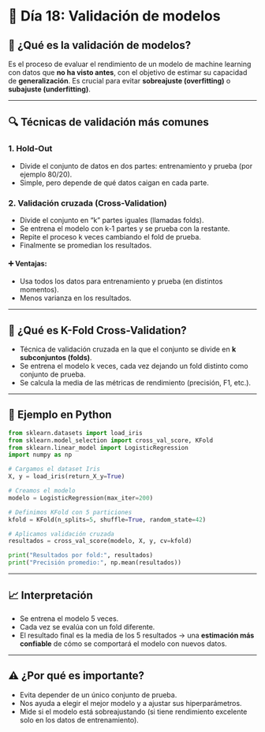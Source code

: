 # 📅 Día 18: Validación de modelos

## 📌 ¿Qué es la validación de modelos?
Es el proceso de evaluar el rendimiento de un modelo de machine learning con datos que **no ha visto antes**, con el objetivo de estimar su capacidad de **generalización**. Es crucial para evitar **sobreajuste (overfitting)** o **subajuste (underfitting)**.

---

## 🔍 Técnicas de validación más comunes

### 1. Hold-Out
- Divide el conjunto de datos en dos partes: entrenamiento y prueba (por ejemplo 80/20).
- Simple, pero depende de qué datos caigan en cada parte.

### 2. Validación cruzada (Cross-Validation)
- Divide el conjunto en “k” partes iguales (llamadas folds).
- Se entrena el modelo con k-1 partes y se prueba con la restante.
- Repite el proceso k veces cambiando el fold de prueba.
- Finalmente se promedian los resultados.

#### ➕ Ventajas:
- Usa todos los datos para entrenamiento y prueba (en distintos momentos).
- Menos varianza en los resultados.

---

## 🔁 ¿Qué es K-Fold Cross-Validation?
- Técnica de validación cruzada en la que el conjunto se divide en **k subconjuntos (folds)**.
- Se entrena el modelo k veces, cada vez dejando un fold distinto como conjunto de prueba.
- Se calcula la media de las métricas de rendimiento (precisión, F1, etc.).

---

## 🧪 Ejemplo en Python

```python
from sklearn.datasets import load_iris
from sklearn.model_selection import cross_val_score, KFold
from sklearn.linear_model import LogisticRegression
import numpy as np

# Cargamos el dataset Iris
X, y = load_iris(return_X_y=True)

# Creamos el modelo
modelo = LogisticRegression(max_iter=200)

# Definimos KFold con 5 particiones
kfold = KFold(n_splits=5, shuffle=True, random_state=42)

# Aplicamos validación cruzada
resultados = cross_val_score(modelo, X, y, cv=kfold)

print("Resultados por fold:", resultados)
print("Precisión promedio:", np.mean(resultados))
```

---

## 📈 Interpretación
- Se entrena el modelo 5 veces.
- Cada vez se evalúa con un fold diferente.
- El resultado final es la media de los 5 resultados → una **estimación más confiable** de cómo se comportará el modelo con nuevos datos.

---

## ⚠️ ¿Por qué es importante?
- Evita depender de un único conjunto de prueba.
- Nos ayuda a elegir el mejor modelo y a ajustar sus hiperparámetros.
- Mide si el modelo está sobreajustando (si tiene rendimiento excelente solo en los datos de entrenamiento).
